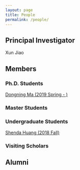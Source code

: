 ```yaml
---
layout: page
title: People
permalink: /people/
---
```

## Principal Investigator
Xun Jiao

## Members
### Ph.D. Students
[Dongning Ma (2019 Spring - )](./dma)
### Master Students
### Undergraduate Students
[Shenda Huang (2018 Fall)](./sdh)
### Visiting Scholars

## Alumni
